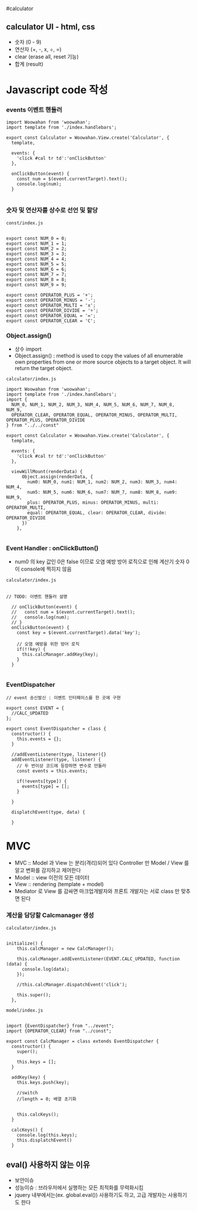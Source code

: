 #calculator

## calculator UI - html, css 
- 숫자 (0 - 9) 
- 연산자 (+, -, x, ÷, =)
- clear (erase all, reset 기능)
- 합계 (result)

# Javascript code 작성
### events 이벤트 핸들러 

````
import Woowahan from 'woowahan';
import template from './index.handlebars';

export const Calculator = Woowahan.View.create('Calculator', {
  template,

  events: {
    'click #cal tr td':'onClickButton'
  },
  
  onClickButton(event) {
    const num = $(event.currentTarget).text();
    console.log(num);
  }
    
````

### 숫자 및 연산자를 상수로 선언 및 할당

````
const/index.js 


export const NUM_0 = 0;
export const NUM_1 = 1;
export const NUM_2 = 2;
export const NUM_3 = 3;
export const NUM_4 = 4;
export const NUM_5 = 5;
export const NUM_6 = 6;
export const NUM_7 = 7;
export const NUM_8 = 8;
export const NUM_9 = 9;

export const OPERATOR_PLUS = '+';
export const OPERATOR_MINUS = '-';
export const OPERATOR_MULTI = 'x';
export const OPERATOR_DIVIDE = '÷';
export const OPERATOR_EQUAL = '=';
export const OPERATOR_CLEAR = 'C';

````

### Object.assign() 
- 상수 import
- Object.assign() : method is used to copy the values of all enumerable own properties from one or more source objects to a target object. 
It will return the target object.

````
calculator/index.js 

import Woowahan from 'woowahan';
import template from './index.handlebars';
import {
  NUM_0, NUM_1, NUM_2, NUM_3, NUM_4, NUM_5, NUM_6, NUM_7, NUM_8, NUM_9,
  OPERATOR_CLEAR, OPERATOR_EQUAL, OPERATOR_MINUS, OPERATOR_MULTI, OPERATOR_PLUS, OPERATOR_DIVIDE
} from "../../const"

export const Calculator = Woowahan.View.create('Calculator', {
  template,

  events: {
    'click #cal tr td':'onClickButton'
  },
  
  viewWillMount(renderData) {
      Object.assign(renderData, {
        num0: NUM_0, num1: NUM_1, num2: NUM_2, num3: NUM_3, num4: NUM_4,
        num5: NUM_5, num6: NUM_6, num7: NUM_7, num8: NUM_8, num9: NUM_9,
        plus: OPERATOR_PLUS, minus: OPERATOR_MINUS, multi: OPERATOR_MULTI,
        equal: OPERATOR_EQUAL, clear: OPERATOR_CLEAR, divide: OPERATOR_DIVIDE
      })
    },
    
````
### Event Handler : onClickButton()
- num0 의 key 값인 0은 false 이므로 오염 예방 방어 로직으로 인해 계산기 숫자 0이 console에 찍히지 않음

````
calculator/index.js


// TODO: 이벤트 핸들러 설명

  // onClickButton(event) {
  //   const num = $(event.currentTarget).text();
  //   console.log(num);
  // }
  onClickButton(event) {
    const key = $(event.currentTarget).data('key');

    // 오염 예방을 위한 방어 로직
    if(!!key) {
      this.calcManager.addKey(key);
    }
  }
  
````
###  EventDispatcher
````
// event 송신발신 : 이벤트 인터페이스를 한 곳에 구현

export const EVENT = {
  //CALC_UPDATED
};

export const EventDispatcher = class {
  constructor() {
    this.events = {};
  }

  //addEventListener(type, listener){}
  addEventListener(type, listener) {
    // 두 번이상 코드에 등장하면 변수로 만들라
    const events = this.events;

    if(!events[type]) {
      events[type] = [];
    }

  }

  displatchEvent(type, data) {

  }

````

# MVC
- MVC :: Model 과 View 는 분리(격리)되어 있다 Controller 만 Model / View 를 알고 변화를 감지하고 제어한다
- Model :: view 이전의 모든 데이터
- View :: rendering (template + model)
- Mediator 로 View 를 감싸면 마크업개발자와 프론트 개발자는 서로 class 만 맞추면 된다


### 계산을 담당할 Calcmanager 생성

````
calculator/index.js


initialize() {
    this.calcManager = new CalcManager();

    this.calcManager.addEventListener(EVENT.CALC_UPDATED, function (data) {
      console.log(data);
    });

    //this.calcManager.dispatchEvent('click');

    this.super();
  },
````

````  
model/index.js


import {EventDispatcher} from "../event";
import {OPERATOR_CLEAR} from "../const";

export const CalcManager = class extends EventDispatcher {
  constructor() {
    super();

    this.keys = [];
  }

  addKey(key) {
    this.keys.push(key);

    //switch
    //length = 0; 배열 초기화


    this.calcKeys();
  }

  calcKeys() {
    console.log(this.keys);
    this.displatchEvent()
  }

````
## eval() 사용하지 않는 이유
- 보안이슈
- 성능이슈 : 브라우저에서 실행하는 모든 최적화를 무력화시킴 
- jquery 내부에서는(ex. global.eval()) 사용하기도 하고, 고급 개발자는 사용하기도 한다